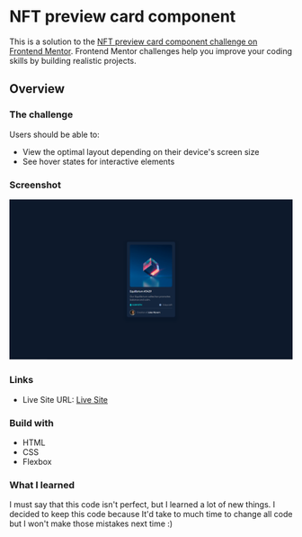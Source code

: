 # NFT preview card component

This is a solution to the [NFT preview card component challenge on Frontend Mentor](https://www.frontendmentor.io/challenges/nft-preview-card-component-SbdUL_w0U). Frontend Mentor challenges help you improve your coding skills by building realistic projects.

## Overview
### The challenge

Users should be able to:

- View the optimal layout depending on their device's screen size
- See hover states for interactive elements

### Screenshot
![](./images/screenshot.png)

### Links

- Live Site URL: [Live Site]()

### Build with

- HTML
- CSS
- Flexbox

### What I learned
I must say that this code isn't perfect, but I learned a lot of new things. I decided to keep this code because It'd take to much time to change all code but I won't make those mistakes next time :) 
